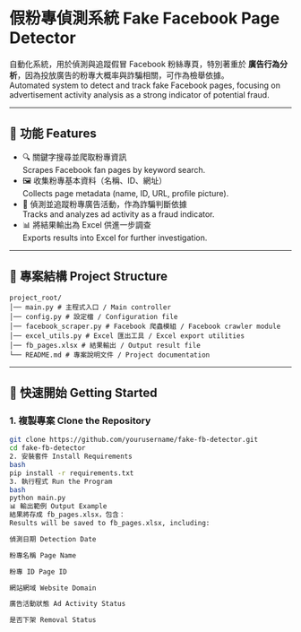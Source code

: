 # 假粉專偵測系統 Fake Facebook Page Detector

自動化系統，用於偵測與追蹤假冒 Facebook 粉絲專頁，特別著重於 **廣告行為分析**，因為投放廣告的粉專大概率與詐騙相關，可作為檢舉依據。  
Automated system to detect and track fake Facebook pages, focusing on advertisement activity analysis as a strong indicator of potential fraud.  

---

## 📌 功能 Features
- 🔍 關鍵字搜尋並爬取粉專資訊  
  Scrapes Facebook fan pages by keyword search.  
- 🖼️ 收集粉專基本資料（名稱、ID、網址）  
  Collects page metadata (name, ID, URL, profile picture).  
- 📢 偵測並追蹤粉專廣告活動，作為詐騙判斷依據  
  Tracks and analyzes ad activity as a fraud indicator.  
- 📊 將結果輸出為 Excel 供進一步調查  
  Exports results into Excel for further investigation.  

---

## 📂 專案結構 Project Structure
```
project_root/
│── main.py # 主程式入口 / Main controller
│── config.py # 設定檔 / Configuration file
│── facebook_scraper.py # Facebook 爬蟲模組 / Facebook crawler module
│── excel_utils.py # Excel 匯出工具 / Excel export utilities
│── fb_pages.xlsx # 結果輸出 / Output result file
└── README.md # 專案說明文件 / Project documentation
```
---

## 🚀 快速開始 Getting Started
### 1. 複製專案 Clone the Repository
```bash
git clone https://github.com/yourusername/fake-fb-detector.git
cd fake-fb-detector
2. 安裝套件 Install Requirements
bash
pip install -r requirements.txt
3. 執行程式 Run the Program
bash
python main.py
📊 輸出範例 Output Example
結果將存成 fb_pages.xlsx，包含：
Results will be saved to fb_pages.xlsx, including:

偵測日期 Detection Date

粉專名稱 Page Name

粉專 ID Page ID

網站網域 Website Domain

廣告活動狀態 Ad Activity Status

是否下架 Removal Status
